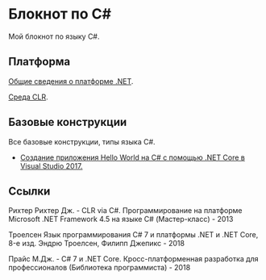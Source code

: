 # <a name="dot-net-notebook"></a>Блокнот по C#

Мой блокнот по языку C#.

## Платформа
[Общие сведения о платформе .NET](./platform/index.md).

[Среда CLR](./platform/clr.md).

## Базовые конструкции
Все базовые конструкции, типы языка C#.

* [Создание приложения Hello World на C# с помощью .NET Core в Visual Studio 2017.](./tutorials/with-visual-studio.md)

## Ссылки
Рихтер Рихтер Дж. -  CLR via C#. Программирование на платформе Microsoft .NET Framework 4.5 на языке C# (Мастер-класс) - 2013

Троелсен Язык программирования C# 7 и платформы .NET и .NET Core, 8-е изд. Эндрю Троелсен, Филипп Джепикс - 2018

Прайс М.Дж. - C# 7 и .NET Core. Кросс-платформенная разработка для профессионалов (Библиотека программиста) - 2018


